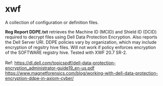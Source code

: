 # xwf
A collection of configuration or definition files.

**Reg Report DDPE.txt** retrieves the Machine ID (MCID) and Shield ID (DCID) required to decrypt files using Dell Data Protection Encryption. Also reports the Dell Server URI. DDPE policies vary by organization, which may include encryption of regsitry hive files. Will not work if policy enforces encryption of the SOFTWARE registry hive. Tested with XWF 20.7 SR-2. <br><br>
  Ref: 
  https://dl.dell.com/topicspdf/dell-data-protection-encryption_administrator-guide19_en-us.pdf
  https://www.magnetforensics.com/blog/working-with-dell-data-protection-encryption-ddpe-in-axiom-cyber/
